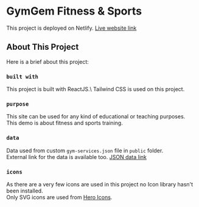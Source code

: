# GymGem Fitness & Sports

This project is deployed on Netlify. [Live website link](https://ph-cwdc-react-gymgem.netlify.app/)

## About This Project

Here is a brief about this project:

### `built with`

This project is built with ReactJS.\ 
Tailwind CSS is used on this project.

### `purpose`

This site can be used for any kind of educational or teaching purposes.\
This demo is about fitness and sports training.

### `data`

Data used from custom `gym-services.json` file in `public` folder.\
External link for the data is available too. [JSON data link](https://github.com/FazleRabbiRana/gym-services-data/blob/main/gym-services.json)

### `icons`

As there are a very few icons are used in this project no Icon library hasn't been installed.\
Only SVG icons are used from [Hero Icons](https://heroicons.com/).